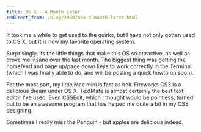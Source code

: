```yaml
---
title: OS X - A Month Later
redirect_from: /blog/2008/osx-a-month-later.html
---
```


It took me a while to get used to the quirks, but I have not only gotten used
to OS X, but it is now my favorite operating system.

Surprisingly, its the little things that make this OS so attractive, as well
as drove me insane over the last month. The biggest thing was getting the
home/end and page up/page down keys to work correctly in the Terminal (which I
was finally able to do, and will be posting a quick howto on soon).

For the most part, my little Mac mini is fast as hell. Fireworks CS3 is a
delicious dream under OS X. TextMate is almost certainly the best text editor
I've used. Even CSSEdit, which I thought would be pointless, turned out to be
an awesome program that has helped me quite a bit in my CSS designing.

Sometimes I really miss the Penguin - but apples are delicious indeed.

